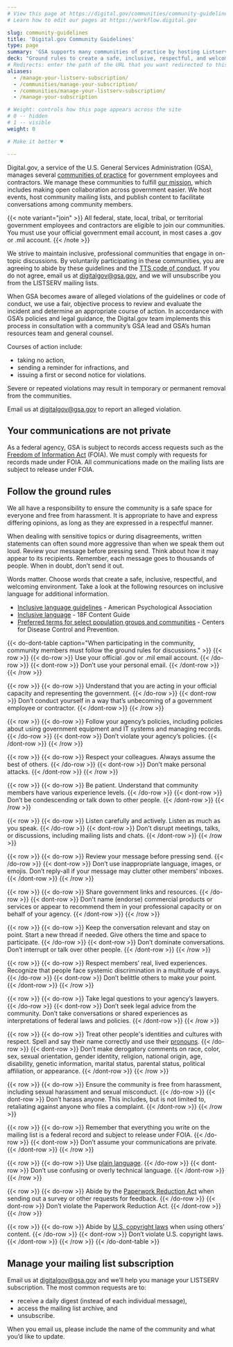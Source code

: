 ```yaml
---
# View this page at https://digital.gov/communities/community-guidelines
# Learn how to edit our pages at https://workflow.digital.gov

slug: community-guidelines
title: 'Digital.gov Community Guidelines'
type: page
summary: 'GSA supports many communities of practice by hosting Listservs which provide our Digital.gov community with an easy way to collaborate, ask questions, and share information.'
deck: "Ground rules to create a safe, inclusive, respectful, and welcoming environment"
# Redirects: enter the path of the URL that you want redirected to this page. The 4th one is temporary until we can build 2nd page
aliases:
  - /manage-your-listserv-subscription/
  - /communities/manage-your-subscription/
  - /communities/manage-your-listserv-subscription/
  - /manage-your-subscription

# Weight: controls how this page appears across the site
# 0 -- hidden
# 1 -- visible
weight: 0

# Make it better ♥

---
```


Digital.gov, a service of the U.S. General Services Administration (GSA), manages several [communities of practice](https://digital.gov/communities/) for government employees and contractors. We manage these communities to fulfill [our mission](https://digital.gov/about/), which includes making open collaboration across government easier. We host events, host community mailing lists, and publish content to facilitate conversations among community members.

{{< note variant="join" >}}
All federal, state, local, tribal, or territorial government employees and contractors are eligible to join our communities. You must use your official government email account, in most cases a .gov or .mil account.
{{< /note >}}

We strive to maintain inclusive, professional communities that engage in on-topic discussions. By voluntarily participating in these communities, you are agreeing to abide by these guidelines and the [TTS code of conduct](https://handbook.tts.gsa.gov/about-us/code-of-conduct/). If you do not agree, email us at [digitalgov@gsa.gov](mailto:digitalgov@gsa.gov), and we will unsubscribe you from the LISTSERV mailing lists.

When GSA becomes aware of alleged violations of the guidelines or code of conduct, we use a fair, objective process to review and evaluate the incident and determine an appropriate course of action. In accordance with GSA’s policies and legal guidance, the Digital.gov team implements this process in consultation with a community’s GSA lead and GSA’s human resources team and general counsel.

Courses of action include:
* taking no action,
* sending a reminder for infractions, and
* issuing a first or second notice for violations.

Severe or repeated violations may result in temporary or permanent removal from the communities.

Email us at [digitalgov@gsa.gov](mailto:digitalgov@gsa.gov) to report an alleged violation.

## Your communications are not private

As a federal agency, GSA is subject to records access requests such as the [Freedom of Information Act](https://www.gsa.gov/reference/freedom-of-information-act-foia) (FOIA). We must comply with requests for records made under FOIA. All communications made on the mailing lists are subject to release under FOIA.

## Follow the ground rules

We all have a responsibility to ensure the community is a safe space for everyone and free from harassment. It is appropriate to have and express differing opinions, as long as they are expressed in a respectful manner.

When dealing with sensitive topics or during disagreements, written statements can often sound more aggressive than when we speak them out loud. Review your message before pressing send. Think about how it may appear to its recipients. Remember, each message goes to thousands of people. When in doubt, don’t send it out.

Words matter. Choose words that create a safe, inclusive, respectful, and welcoming environment. Take a look at the following resources on inclusive language for additional information.

* [Inclusive language guidelines](https://www.apa.org/about/apa/equity-diversity-inclusion/language-guidelines) - American Psychological Association
* [Inclusive language](https://content-guide.18f.gov/our-style/inclusive-language/) - 18F Content Guide
* [Preferred terms for select population groups and communities](https://www.cdc.gov/healthcommunication/Preferred_Terms.html) - Centers for Disease Control and Prevention.


{{< do-dont-table caption="When participating in the community, community members must follow the ground rules for discussions." >}}
  {{< row >}}
    {{< do-row >}} Use your official .gov or .mil email account. {{< /do-row >}}
    {{< dont-row >}} Don’t use your personal email. {{< /dont-row >}}
  {{< /row >}}

  {{< row >}}
    {{< do-row >}} Understand that you are acting in your official capacity and representing the government. {{< /do-row >}}
    {{< dont-row >}} Don’t conduct yourself in a way that’s unbecoming of a government employee or contractor. {{< /dont-row >}}
  {{< /row >}}

  {{< row >}}
    {{< do-row >}} Follow your agency’s policies, including policies about using government equipment and IT systems and managing records. {{< /do-row >}}
    {{< dont-row >}} Don’t violate your agency’s policies. {{< /dont-row >}}
  {{< /row >}}

  {{< row >}}
    {{< do-row >}} Respect your colleagues. Always assume the best of others. {{< /do-row >}}
    {{< dont-row >}} Don’t make personal attacks. {{< /dont-row >}}
  {{< /row >}}

  {{< row >}}
    {{< do-row >}} Be patient. Understand that community members have various experience levels. {{< /do-row >}}
    {{< dont-row >}} Don’t be condescending or talk down to other people. {{< /dont-row >}}
  {{< /row >}}

  {{< row >}}
    {{< do-row >}} Listen carefully and actively. Listen as much as you speak. {{< /do-row >}}
    {{< dont-row >}} Don’t disrupt meetings, talks, or discussions, including mailing lists and chats. {{< /dont-row >}}
  {{< /row >}}

  {{< row >}}
    {{< do-row >}} Review your message before pressing send. {{< /do-row >}}
    {{< dont-row >}} Don’t use inappropriate language, images, or emojis. Don’t reply-all if your message may clutter other members’ inboxes. {{< /dont-row >}}
  {{< /row >}}

  {{< row >}}
    {{< do-row >}} Share government links and resources. {{< /do-row >}}
    {{< dont-row >}} Don't name (endorse) commercial products or services or appear to recommend them in your professional capacity or on behalf of your agency. {{< /dont-row >}}
  {{< /row >}}

  {{< row >}}
    {{< do-row >}} Keep the conversation relevant and stay on point. Start a new thread if needed. Give others the time and space to participate. {{< /do-row >}}
    {{< dont-row >}} Don’t dominate conversations. Don’t interrupt or talk over other people. {{< /dont-row >}}
  {{< /row >}}

  {{< row >}}
    {{< do-row >}} Respect members’ real, lived experiences. Recognize that people face systemic discrimination in a multitude of ways. {{< /do-row >}}
    {{< dont-row >}} Don’t belittle others to make your point. {{< /dont-row >}}
  {{< /row >}}

  {{< row >}}
    {{< do-row >}} Take legal questions to your agency’s lawyers. {{< /do-row >}}
    {{< dont-row >}} Don’t seek legal advice from the community. Don’t take conversations or shared experiences as interpretations of federal laws and policies. {{< /dont-row >}}
  {{< /row >}}

  {{< row >}}
    {{< do-row >}} Treat other people's identities and cultures with respect. Spell and say their name correctly and use their [pronouns](https://digital.gov/resources/an-introduction-to-pronouns/). {{< /do-row >}}
    {{< dont-row >}} Don’t make derogatory comments on race, color, sex, sexual orientation, gender identity, religion, national origin, age, disability, genetic information, marital status, parental status, political affiliation, or appearance. {{< /dont-row >}}
  {{< /row >}}

  {{< row >}}
    {{< do-row >}} Ensure the community is free from harassment, including sexual harassment and sexual misconduct. {{< /do-row >}}
    {{< dont-row >}} Don’t harass anyone. This includes, but is not limited to, retaliating against anyone who files a complaint. {{< /dont-row >}}
  {{< /row >}}

  {{< row >}}
    {{< do-row >}} Remember that everything you write on the mailing list is a federal record and subject to release under FOIA. {{< /do-row >}}
    {{< dont-row >}} Don’t assume your communications are private. {{< /dont-row >}}
  {{< /row >}}

  {{< row >}}
    {{< do-row >}} Use <a href="https://www.plainlanguage.gov/" class="usa-link usa-link--external">plain language</a>. {{< /do-row >}}
    {{< dont-row >}} Don’t use confusing or overly technical language. {{< /dont-row >}}
  {{< /row >}}

  {{< row >}}
    {{< do-row >}} Abide by the <a href="https://pra.digital.gov/" class="usa-link usa-link--external">Paperwork Reduction Act</a> when sending out a survey or other requests for feedback. {{< /do-row >}}
    {{< dont-row >}} Don’t violate the Paperwork Reduction Act. {{< /dont-row >}}
  {{< /row >}}

  {{< row >}}
    {{< do-row >}} Abide by <a href="https://www.usa.gov/government-works" class="usa-link usa-link--external">U.S. copyright laws</a> when using others' content. {{< /do-row >}}
    {{< dont-row >}} Don’t violate U.S. copyright laws. {{< /dont-row >}}
  {{< /row >}}
{{< /do-dont-table >}}

## Manage your mailing list subscription
Email us at [digitalgov@gsa.gov](mailto:digitalgov@gsa.gov) and we’ll help you manage your LISTSERV subscription. The most common requests are to:
* receive a daily digest (instead of each individual message),
* access the mailing list archive, and
* unsubscribe.

When you email us, please include the name of the community and what you’d like to update.
